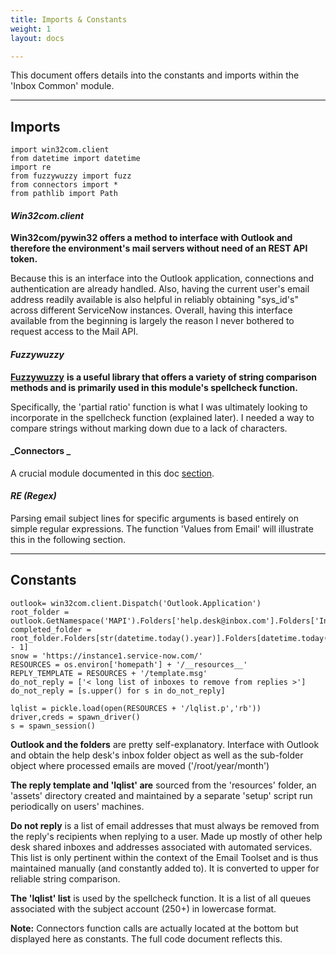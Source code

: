 ```yaml
---
title: Imports & Constants
weight: 1
layout: docs

---
```

This document offers details into the constants and imports within the 'Inbox Common' module.

<hr />

## Imports

    import win32com.client
    from datetime import datetime
    import re
    from fuzzywuzzy import fuzz
    from connectors import *
    from pathlib import Path

#### **_Win32com.client_**

**Win32com/pywin32 offers a method to interface with Outlook and therefore the environment's mail servers without need of an REST API token.**

Because this is an interface into the Outlook application, connections and authentication are already handled. Also, having the current user's email address readily available is also helpful in reliably obtaining "sys_id's" across different ServiceNow instances. Overall, having this interface available from the beginning is largely the reason I never bothered to request access to the Mail API.

#### **_Fuzzywuzzy_**

[**Fuzzywuzzy**](https://pypi.org/project/fuzzywuzzy/0.3.0/) **is a useful library that offers a variety of string comparison methods and is primarily used in this module's spellcheck function.**

Specifically, the 'partial ratio' function is what I was ultimately looking to incorporate in the spellcheck function (explained later). I needed a way to compare strings without marking down due to a lack of characters.

#### **_Connectors _**

A crucial module documented in this doc [section](https://3flqfei0stazaa.instant.forestry.io/docs/connectors/).

#### **_RE (Regex)_**

Parsing email subject lines for specific arguments is based entirely on simple regular expressions. The function 'Values from Email' will illustrate this in the following section.

<hr />

## Constants

    outlook= win32com.client.Dispatch('Outlook.Application')
    root_folder = outlook.GetNamespace('MAPI').Folders['help.desk@inbox.com'].Folders['Inbox']
    completed_folder = root_folder.Folders[str(datetime.today().year)].Folders[datetime.today().month - 1]
    snow = 'https://instance1.service-now.com/'
    RESOURCES = os.environ['homepath'] + '/__resources__'
    REPLY_TEMPLATE = RESOURCES + '/template.msg'
    do_not_reply = ['< long list of inboxes to remove from replies >']
    do_not_reply = [s.upper() for s in do_not_reply]
    
    lqlist = pickle.load(open(RESOURCES + '/lqlist.p','rb'))
    driver,creds = spawn_driver()
    s = spawn_session()

**Outlook and the folders** are pretty self-explanatory. Interface with Outlook and obtain the help desk's inbox folder object as well as the sub-folder object where processed emails are moved ('/root/year/month')

**The reply template and 'lqlist' are** sourced from the 'resources' folder, an 'assets' directory created and maintained by a separate 'setup' script run periodically on users' machines.

**Do not reply** is a list of email addresses that must always be removed from the reply's recipients when replying to a user. Made up mostly of other help desk shared inboxes and addresses associated with automated services. This list is only pertinent within the context of the Email Toolset and is thus maintained manually (and constantly added to). It is converted to upper for reliable string comparison.

**The 'lqlist' list** is used by the spellcheck function. It is a list of all queues associated with the subject account (250+) in lowercase format.

**Note:** Connectors function calls are actually located at the bottom but displayed here as constants. The full code document reflects this.